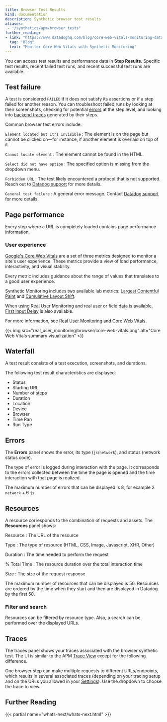 ```yaml
---
title: Browser Test Results
kind: documentation
description: Synthetic browser test results
aliases:
 - "/synthetics/apm/browser_tests"
further_reading:
- link: "https://www.datadoghq.com/blog/core-web-vitals-monitoring-datadog-rum-synthetics/#what-are-the-core-web-vitals"
  tag: "Blog"
  text: "Monitor Core Web Vitals with Synthetic Monitoring"
---
```


You can access test results and performance data in **Step Results**. Specific test results, recent failed test runs, and recent successful test runs are available. 

## Test failure

A test is considered `FAILED` if it does not satisfy its assertions or if a step failed for another reason. You can troubleshoot failed runs by looking at their screenshots, checking for potential [errors](#errors) at the step level, and looking into [backend traces](#traces) generated by their steps.

Common browser test errors include:

`Element located but it's invisible` 
: The element is on the page but cannot be clicked on—for instance, if another element is overlaid on top of it.

`Cannot locate element`
: The element cannot be found in the HTML.

`Select did not have option`
: The specified option is missing from the dropdown menu.

`Forbidden URL`
: The test likely encountered a protocol that is not supported. Reach out to [Datadog support][1] for more details.

`General test failure`
: A general error message. Contact [Datadog support][1] for more details.

## Page performance

Every step where a URL is completely loaded contains page performance information.

### User experience

[Google's Core Web Vitals][2] are a set of three metrics designed to monitor a site's user experience. These metrics provide a view of load performance, interactivity, and visual stability. 

Every metric includes guidance about the range of values that translates to a good user experience.

Synthetic Monitoring includes two available lab metrics: [Largest Contentful Paint][3] and [Cumulative Layout Shift][4].

When using Real User Monitoring and real user or field data is available, [First Input Delay][5] is also available.

For more information, see [Real User Monitoring and Core Web Vitals][6].

{{< img src="real_user_monitoring/browser/core-web-vitals.png" alt="Core Web Vitals summary visualization"  >}}

## Waterfall

A test result consists of a test execution, screenshots, and durations. 

The following test result characteristics are displayed:

- Status
- Starting URL
- Number of steps
- Duration
- Location
- Device
- Browser
- Time Ran
- Run Type

## Errors

The **Errors** panel shows the error, its type (`js`/`network`), and status (network status code).

The type of error is logged during interaction with the page. It corresponds to the errors collected between the time the page is opened and the time interaction with that page is realized.

The maximum number of errors that can be displayed is 8, for example 2 `network` + 6 `js`.

## Resources

A resource corresponds to the combination of requests and assets. The **Resources** panel shows:

Resource
: The URL of the resource

Type
: The type of resource (HTML, CSS, Image, Javascript, XHR, Other)

Duration
: The time needed to perform the request

% Total Time 
: The resource duration over the total interaction time

Size
: The size of the request response

The maximum number of resources that can be displayed is 50. Resources are ordered by the time when they start and then are displayed in Datadog by the first 50.

### Filter and search

Resources can be filtered by resource type. Also, a search can be performed over the displayed URLs.

## Traces

The traces panel shows your traces associated with the browser synthetic test. The UI is similar to the APM [Trace View][7] except for the following difference.

One browser step can make multiple requests to different URLs/endpoints, which results in several associated traces (depending on your tracing setup and on the URLs you allowed in your [Settings][8]). Use the dropdown to choose the trace to view.

## Further Reading

{{< partial name="whats-next/whats-next.html" >}}

[1]: /help/
[2]: https://web.dev/vitals/
[3]: https://web.dev/lcp/
[4]: https://web.dev/cls/
[5]: https://web.dev/fid/
[6]: /real_user_monitoring/browser/monitoring_page_performance/#core-web-vitals
[7]: /tracing/visualization/trace/
[8]: /synthetics/settings/?tab=specifyvalue#apm-integration-for-browser-tests
